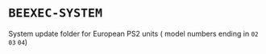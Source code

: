 # `BEEXEC-SYSTEM`

System update folder for European PS2 units ( model numbers ending in `02` `03` `04`)
